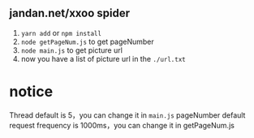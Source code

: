 ## jandan.net/xxoo spider
1. `yarn add` or  `npm install`
2. `node getPageNum.js` to get pageNumber
3. `node main.js` to get picture url
4. now you have a list of picture url in the `./url.txt`

# notice
Thread default is 5，you can change it in `main.js`
pageNumber default request frequency is 1000ms，you can change it in getPageNum.js